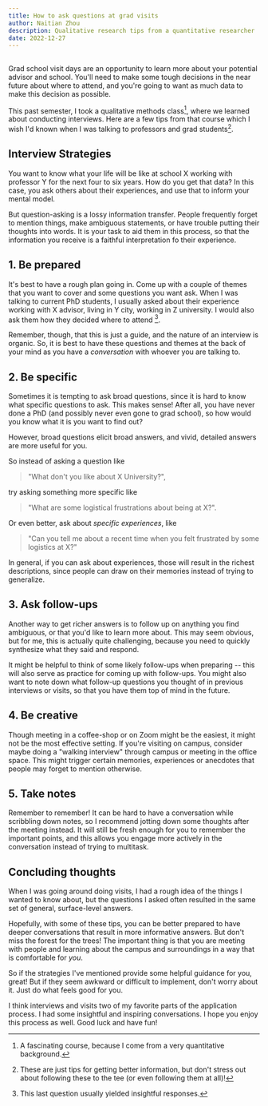 ```yaml
---
title: How to ask questions at grad visits
author: Naitian Zhou
description: Qualitative research tips from a quantitative researcher
date: 2022-12-27
---
```


##

Grad school visit days are an opportunity to learn more about your potential
advisor and school. You'll need to make some tough decisions in the near future
about where to attend, and you're going to want as much data to make this
decision as possible.

This past semester, I took a qualitative methods class[^1], where we learned about
conducting interviews. Here are a few tips from that course which I wish I'd
known when I was talking to professors and grad students[^2].

[^1]: A fascinating course, because I come from a very quantitative background.

[^2]: These are just tips for getting better information, but don't stress out about following these to the tee (or even following them at all)!

## Interview Strategies

You want to know what your life will be like at school X working with professor
Y for the next four to six years. How do you get that data? In this case, you
ask others about their experiences, and use that to inform your mental model.

But question-asking is a lossy information transfer. People frequently forget
to mention things, make ambiguous statements, or have trouble putting their
thoughts into words. It is your task to aid them in this process, so that the
information you receive is a faithful interpretation fo their experience.

## 1. Be prepared

It's best to have a rough plan going in. Come up with a couple of themes that
you want to cover and some questions you want ask. When I was talking to
current PhD students, I usually asked about their experience working with X
advisor, living in Y city, working in Z university. I would also ask them how
they decided where to attend [^3].

[^3]: This last question usually yielded insightful responses.

Remember, though, that this is just a guide, and the nature of an interview is
organic. So, it is best to have these questions and themes at the back of your
mind as you have a _conversation_ with whoever you are talking to.

## 2. Be specific

Sometimes it is tempting to ask broad questions, since it is hard to know what
specific questions to ask. This makes sense! After all, you have never done a
PhD (and possibly never even gone to grad school), so how would you know what
it is you want to find out?

However, broad questions elicit broad answers, and vivid, detailed
answers are more useful for you.

So instead of asking a question like

> "What don't you like about X University?",

try asking something more specific like

> "What are some logistical frustrations about being at X?".

Or even better, ask about _specific experiences_, like 

> "Can you tell me about a recent time when you felt frustrated by some logistics at X?"

In general, if you can ask about experiences, those will result in the richest
descriptions, since people can draw on their memories instead of trying to
generalize.

## 3. Ask follow-ups

Another way to get richer answers is to follow up on anything you find
ambiguous, or that you'd like to learn more about. This may seem obvious, but
for me, this is actually quite challenging, because you need to quickly
  synthesize what they said and respond.

It might be helpful to think of some likely follow-ups when preparing -- this
will also serve as practice for coming up with follow-ups. You might also want
to note down what follow-up questions you thought of in previous interviews or
visits, so that you have them top of mind in the future.

## 4. Be creative

Though meeting in a coffee-shop or on Zoom might be the easiest, it might not
be the most effective setting. If you're visiting on campus, consider maybe
doing a "walking interview" through campus or meeting in the office space. This
might trigger certain memories, experiences or anecdotes that people may forget
to mention otherwise.

## 5. Take notes

Remember to remember! It can be hard to have a conversation while scribbling
down notes, so I recommend jotting down some thoughts after the meeting
instead. It will still be fresh enough for you to remember the important
points, and this allows you engage more actively in the conversation instead of
trying to multitask.

## Concluding thoughts

When I was going around doing visits, I had a rough idea of the things I wanted
to know about, but the questions I asked often resulted in the same set of
general, surface-level answers.

Hopefully, with some of these tips, you can be better prepared to have deeper
conversations that result in more informative answers. But don't miss the
forest for the trees! The important thing is that you are meeting with people
and learning about the campus and surroundings in a way that is comfortable for
_you_.

So if the strategies I've mentioned provide some helpful guidance for you,
great! But if they seem awkward or difficult to implement, don't worry about
it. Just do what feels good for you.

I think interviews and visits two of my favorite parts of the application
process. I had some insightful and inspiring conversations. I hope you enjoy
this process as well. Good luck and have fun!
